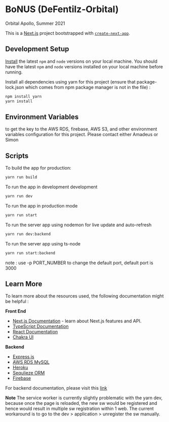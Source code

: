 # BoNUS (DeFentilz-Orbital)

Orbital Apollo, Summer 2021

This is a [Next.js](https://nextjs.org/) project bootstrapped with [`create-next-app`](https://github.com/vercel/next.js/tree/canary/packages/create-next-app).

## Development Setup

[Install](https://docs.npmjs.com/downloading-and-installing-node-js-and-npm) the latest `npm` and `node` versions on your local machine.
You should have the latest `npm` and `node` versions installed on your local machine before running.

Install all dependencies using yarn for this project (ensure that package-lock.json which comes from npm package manager is not in the file) :

```bash
npm install yarn
yarn install
```

## Environment Variables

to get the key to the AWS RDS, firebase, AWS S3, and other environment variables configuration for this project. Please contact either Amadeus or Simon

## Scripts

To build the app for production:

```bash
yarn run build
```

To run the app in development development

```bash
yarn run dev
```

To run the app in production mode

```bash
yarn run start
```

To run the server app using nodemon for live update and auto-refresh

```bash
yarn run dev:backend
```

To run the server app using ts-node

```bash
yarn run start:backend
```

note : use -p PORT_NUMBER to change the default port, default port is 3000

## Learn More

To learn more about the resources used, the following documentation might be helpful :

**Front End**

- [Next.js Documentation](https://nextjs.org/docs) - learn about Next.js features and API.
- [TypeScript Documentation](https://www.typescriptlang.org/docs/)
- [React Documentation](https://reactjs.org/docs)
- [Chakra UI](https://chakra-ui.com/)

**Backend**

- [Express.js](https://expressjs.com/)
- [AWS RDS MySQL](https://aws.amazon.com/rds/)
- [Heroku](https://heroku.com/)
- [Sequlieze ORM](https://sequelize.org/)
- [Firebase](https://firebase.google.com/docs/auth)

For backend documentation, please visit this [link](https://documenter.getpostman.com/view/7505668/TzeRqAGf)

**Note**
The service worker is currently slightly problematic with the yarn dev, because once the page is reloaded, the new sw would be registered and hence would result in multiple sw registration within 1 web. The current workaround is to go to the dev > application > unregister the sw manually.

